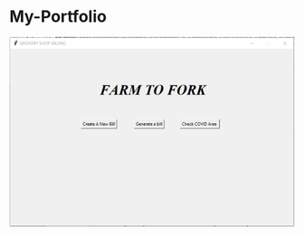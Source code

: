 # My-Portfolio
![Database](https://github.com/6613pranav/EXternship-JSS/blob/master/Screen%20Shots-Externship/front%20page.PNG)
